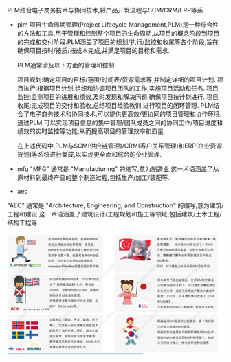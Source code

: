 PLM结合电子商务技术与协同技术,将产品开发流程与SCM/CRM/ERP等系

* plm
    项目生命周期管理(Project Lifecycle Management,PLM)是一种综合性的方法和工具,用于管理和控制整个项目的生命周期,从项目的概念阶段到项目的完成和交付阶段.PLM涵盖了项目的规划/执行/监控和收尾等各个阶段,旨在确保项目按时/按质/按成本完成,并满足项目的目标和需求.

    PLM通常涉及以下方面的管理和控制:

    项目规划:确定项目的目标/范围/时间表/资源需求等,并制定详细的项目计划.
    项目执行:根据项目计划,组织和协调项目团队的工作,实施项目活动和任务.
    项目监控:监测项目的进展和绩效,及时发现和解决问题,确保项目按计划进行.
    项目收尾:完成项目的交付和验收,总结项目经验教训,进行项目的闭环管理.
    PLM结合了电子商务技术和协同技术,可以提供更高效/更协同的项目管理和协作环境.通过PLM,可以实现项目信息的集中管理/团队成员之间的协同工作/项目进度和绩效的实时监控等功能,从而提高项目的管理效率和质量.

    在上述代码中,PLM与SCM(供应链管理)/CRM(客户关系管理)和ERP(企业资源规划)等系统进行集成,以实现更全面和综合的企业管理.

* mfg
"MFG" 通常是 "Manufacturing" 的缩写,意为制造业.这一术语涵盖了从原材料到最终产品的整个制造过程,包括生产/加工/装配等.
* aec

"AEC" 通常是 "Architecture, Engineering, and Construction" 的缩写,意为建筑/工程和建设.这一术语涵盖了建筑设计/工程规划和施工等领域,包括建筑/土木工程/结构工程等.

![alt text](image.png)
